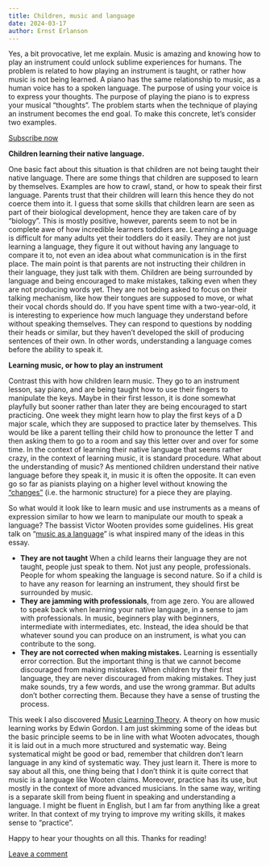 ```yaml
---
title: Children, music and language
date: 2024-03-17
author: Ernst Erlanson
---
```


Yes, a bit provocative, let me explain. Music is amazing and knowing how to play an instrument could unlock sublime experiences for humans. The problem is related to how playing an instrument is taught, or rather how music is not being learned. A piano has the same relationship to music, as a human voice has to a spoken language. The purpose of using your voice is to express your thoughts. The purpose of playing the piano is to express your musical “thoughts”. The problem starts when the technique of playing an instrument becomes the end goal. To make this concrete, let’s consider two examples.

[Subscribe now](about:blank#/portal/signup)

**Children learning their native language.**

One basic fact about this situation is that children are not being taught their native language. There are some things that children are supposed to learn by themselves. Examples are how to crawl, stand, or how to speak their first language. Parents trust that their children will learn this hence they do not coerce them into it. I guess that some skills that children learn are seen as part of their biological development, hence they are taken care of by “biology”. This is mostly positive, however, parents seem to not be in complete awe of how incredible learners toddlers are. Learning a language is difficult for many adults yet their toddlers do it easily. They are not just learning a language, they figure it out without having any language to compare it to, not even an idea about what communication is in the first place. The main point is that parents are not instructing their children in their language, they just talk with them. Children are being surrounded by language and being encouraged to make mistakes, talking even when they are not producing words yet. They are not being asked to focus on their talking mechanism, like how their tongues are supposed to move, or what their vocal chords should do. If you have spent time with a two-year-old, it is interesting to experience how much language they understand before without speaking themselves. They can respond to questions by nodding their heads or similar, but they haven’t developed the skill of producing sentences of their own. In other words, understanding a language comes before the ability to speak it.

**Learning music, or how to play an instrument**

Contrast this with how children learn music. They go to an instrument lesson, say piano, and are being taught how to use their fingers to manipulate the keys. Maybe in their first lesson, it is done somewhat playfully but sooner rather than later they are being encouraged to start practicing. One week they might learn how to play the first keys of a D major scale, which they are supposed to practice later by themselves. This would be like a parent telling their child how to pronounce the letter T and then asking them to go to a room and say this letter over and over for some time. In the context of learning their native language that seems rather crazy, in the context of learning music, it is standard procedure. What about the understanding of music? As mentioned children understand their native language before they speak it, in music it is often the opposite. It can even go so far as pianists playing on a higher level without knowing the [“changes”](https://www.youtube.com/watch?v=HCG7RTblu1I&ab_channel=BarryHarrisVideos) (i.e. the harmonic structure) for a piece they are playing.

So what would it look like to learn music and use instruments as a means of expression similar to how we learn to manipulate our mouth to speak a language? The bassist Victor Wooten provides some guidelines. His great talk on “[music as a language](https://www.youtube.com/watch?v=2zvjW9arAZ0&t=3s&ab_channel=TEDxTalks)” is what inspired many of the ideas in this essay.

*   **They are not taught** When a child learns their language they are not taught, people just speak to them. Not just any people, professionals. People for whom speaking the language is second nature. So if a child is to have any reason for learning an instrument, they should first be surrounded by music.
*   **They are jamming with professionals**, from age zero. You are allowed to speak back when learning your native language, in a sense to jam with professionals. In music, beginners play with beginners, intermediate with intermediates, etc. Instead, the idea should be that whatever sound you can produce on an instrument, is what you can contribute to the song.
*   **They are not corrected when making mistakes.** Learning is essentially error correction. But the important thing is that we cannot become discouraged from making mistakes. When children try their first language, they are never discouraged from making mistakes. They just make sounds, try a few words, and use the wrong grammar. But adults don’t bother correcting them. Because they have a sense of trusting the process.

This week I also discovered [Music Learning Theory](https://giml.org/mlt/about/). A theory on how music learning works by Edwin Gordon. I am just skimming some of the ideas but the basic principle seems to be in line with what Wooten advocates, though it is laid out in a much more structured and systematic way. Being systematical might be good or bad, remember that children don’t learn language in any kind of systematic way. They just learn it. There is more to say about all this, one thing being that I don’t think it is quite correct that music is a language like Wooten claims. Moreover, practice has its use, but mostly in the context of more advanced musicians. In the same way, writing is a separate skill from being fluent in speaking and understanding a language. I might be fluent in English, but I am far from anything like a great writer. In that context of my trying to improve my writing skills, it makes sense to “practice”.  
  
Happy to hear your thoughts on all this. Thanks for reading!

[Leave a comment](about:blank#ghost-comments-root)